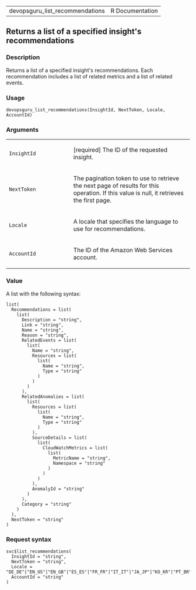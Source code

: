<table style="width: 100%;">
<tbody>
<tr class="odd">
<td>devopsguru_list_recommendations</td>
<td style="text-align: right;">R Documentation</td>
</tr>
</tbody>
</table>

## Returns a list of a specified insight's recommendations

### Description

Returns a list of a specified insight's recommendations. Each
recommendation includes a list of related metrics and a list of related
events.

### Usage

    devopsguru_list_recommendations(InsightId, NextToken, Locale, AccountId)

### Arguments

<table>
<colgroup>
<col style="width: 35%" />
<col style="width: 65%" />
</colgroup>
<tbody>
<tr class="odd">
<td><code
id="devopsguru_list_recommendations_:_InsightId">InsightId</code></td>
<td><p>[required] The ID of the requested insight.</p></td>
</tr>
<tr class="even">
<td><code
id="devopsguru_list_recommendations_:_NextToken">NextToken</code></td>
<td><p>The pagination token to use to retrieve the next page of results
for this operation. If this value is null, it retrieves the first
page.</p></td>
</tr>
<tr class="odd">
<td><code
id="devopsguru_list_recommendations_:_Locale">Locale</code></td>
<td><p>A locale that specifies the language to use for
recommendations.</p></td>
</tr>
<tr class="even">
<td><code
id="devopsguru_list_recommendations_:_AccountId">AccountId</code></td>
<td><p>The ID of the Amazon Web Services account.</p></td>
</tr>
</tbody>
</table>

### Value

A list with the following syntax:

    list(
      Recommendations = list(
        list(
          Description = "string",
          Link = "string",
          Name = "string",
          Reason = "string",
          RelatedEvents = list(
            list(
              Name = "string",
              Resources = list(
                list(
                  Name = "string",
                  Type = "string"
                )
              )
            )
          ),
          RelatedAnomalies = list(
            list(
              Resources = list(
                list(
                  Name = "string",
                  Type = "string"
                )
              ),
              SourceDetails = list(
                list(
                  CloudWatchMetrics = list(
                    list(
                      MetricName = "string",
                      Namespace = "string"
                    )
                  )
                )
              ),
              AnomalyId = "string"
            )
          ),
          Category = "string"
        )
      ),
      NextToken = "string"
    )

### Request syntax

    svc$list_recommendations(
      InsightId = "string",
      NextToken = "string",
      Locale = "DE_DE"|"EN_US"|"EN_GB"|"ES_ES"|"FR_FR"|"IT_IT"|"JA_JP"|"KO_KR"|"PT_BR"|"ZH_CN"|"ZH_TW",
      AccountId = "string"
    )
